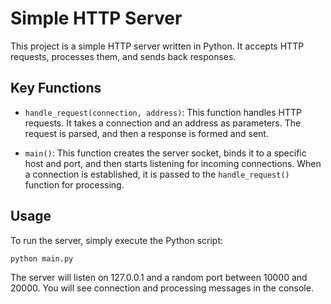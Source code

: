 # Simple HTTP Server

This project is a simple HTTP server written in Python. It accepts HTTP requests, processes them, and sends back responses.

## Key Functions

- `handle_request(connection, address)`: This function handles HTTP requests. It takes a connection and an address as parameters. The request is parsed, and then a response is formed and sent.

- `main()`: This function creates the server socket, binds it to a specific host and port, and then starts listening for incoming connections. When a connection is established, it is passed to the `handle_request()` function for processing.

## Usage

To run the server, simply execute the Python script:

```bash
python main.py
```

The server will listen on 127.0.0.1 and a random port between 10000 and 20000. You will see connection and processing messages in the console.
